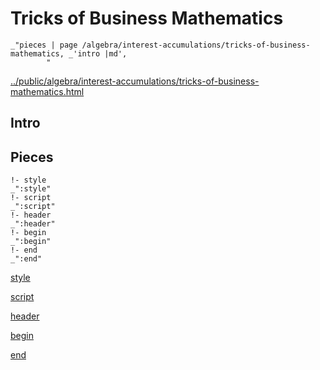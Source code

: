 # Tricks of Business Mathematics

    _"pieces | page /algebra/interest-accumulations/tricks-of-business-mathematics, _'intro |md',
            "

[../public/algebra/interest-accumulations/tricks-of-business-mathematics.html](# "save:")


## Intro

## Pieces

    !- style
    _":style"
    !- script
    _":script"
    !- header
    _":header"
    !- begin
    _":begin"
    !- end
    _":end"

[style]() 

[script]()

[header]()

[begin]()

[end]()

